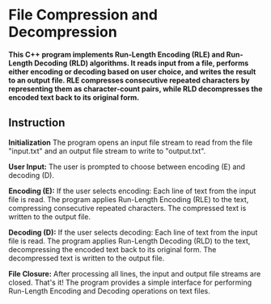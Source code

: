 # File Compression and Decompression
**This C++ program implements Run-Length Encoding (RLE) and Run-Length Decoding (RLD) algorithms. It reads input from a file, performs either encoding or decoding based on user choice, and writes the result to an output file. RLE compresses consecutive repeated characters by representing them as character-count pairs, while RLD decompresses the encoded text back to its original form.** 
## Instruction 
**Initialization**
The program opens an input file stream to read from the file "input.txt" and an output file stream to write to "output.txt".

**User Input:**
The user is prompted to choose between encoding (E) and decoding (D).

**Encoding (E):**
If the user selects encoding:
Each line of text from the input file is read.
The program applies Run-Length Encoding (RLE) to the text, compressing consecutive repeated characters.
The compressed text is written to the output file.

**Decoding (D):**
If the user selects decoding:
Each line of text from the input file is read.
The program applies Run-Length Decoding (RLD) to the text, decompressing the encoded text back to its original form.
The decompressed text is written to the output file.

**File Closure:**
After processing all lines, the input and output file streams are closed.
That's it! The program provides a simple interface for performing Run-Length Encoding and Decoding operations on text files.






